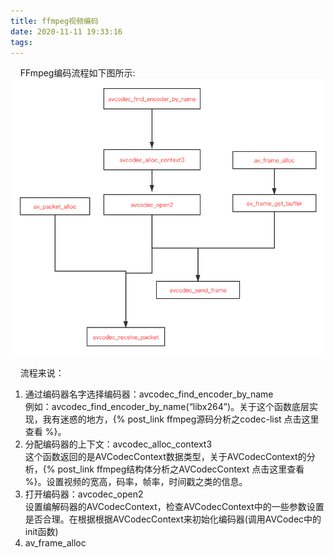 ```yaml
---
title: ffmpeg视频编码
date: 2020-11-11 19:33:16
tags:
---
```

&nbsp;&nbsp;&nbsp;&nbsp;FFmpeg编码流程如下图所示:    
![](/images/FFmpeg视频编码流程.png)  
<!--more-->   
&nbsp;&nbsp;&nbsp;&nbsp;流程来说：    
1. 通过编码器名字选择编码器：avcodec_find_encoder_by_name    
   例如：avcodec_find_encoder_by_name(“libx264”)。关于这个函数底层实现，我有迷惑的地方，{% post_link ffmpeg源码分析之codec-list 点击这里查看 %}。    
2. 分配编码器的上下文：avcodec_alloc_context3    
   这个函数返回的是AVCodecContext数据类型，关于AVCodecContext的分析，{% post_link ffmpeg结构体分析之AVCodecContext 点击这里查看 %}。设置视频的宽高，码率，帧率，时间戳之类的信息。
3. 打开编码器：avcodec_open2   
   设置编解码器的AVCodecContext，检查AVCodecContext中的一些参数设置是否合理。在根据根据AVCodecContext来初始化编码器(调用AVCodec中的init函数)    
4. av_frame_alloc
